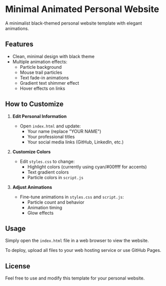 # Minimal Animated Personal Website

A minimalist black-themed personal website template with elegant animations.

## Features

- Clean, minimal design with black theme
- Multiple animation effects:
  - Particle background
  - Mouse trail particles
  - Text fade-in animations
  - Gradient text shimmer effect
  - Hover effects on links

## How to Customize

1. **Edit Personal Information**
   - Open `index.html` and update:
     - Your name (replace "YOUR NAME")
     - Your professional titles
     - Your social media links (GitHub, LinkedIn, etc.)

2. **Customize Colors**
   - Edit `styles.css` to change:
     - Highlight colors (currently using cyan/#00ffff for accents)
     - Text gradient colors
     - Particle colors in `script.js`

3. **Adjust Animations**
   - Fine-tune animations in `styles.css` and `script.js`:
     - Particle count and behavior
     - Animation timing
     - Glow effects

## Usage

Simply open the `index.html` file in a web browser to view the website.

To deploy, upload all files to your web hosting service or use GitHub Pages.

## License

Feel free to use and modify this template for your personal website. 